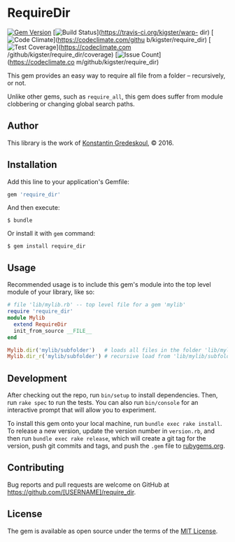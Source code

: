 # RequireDir

[![Gem Version](https://badge.fury.io/rb/require_dir.svg)](https://badge.fury.io/rb/require_dir)
[![Build Status](https://travis-ci.org/kigster/require_dir.svg?branch=master)](https://travis-ci.org/kigster/warp-    dir)
[![Code Climate](https://codeclimate.com/github/kigster/require_dir/badges/gpa.svg)](https://codeclimate.com/githu    b/kigster/require_dir)
[![Test Coverage](https://codeclimate.com/github/kigster/require_dir/badges/coverage.svg)](https://codeclimate.com    /github/kigster/require_dir/coverage)
[![Issue Count](https://codeclimate.com/github/kigster/require_dir/badges/issue_count.svg)](https://codeclimate.co    m/github/kigster/require_dir)


This gem provides an easy way to require all file from a folder – recursively, or not.

Unlike other gems, such as `require_all`, this gem does suffer from module clobbering or changing global search paths.

## Author

This library is the work of [Konstantin Gredeskoul](http:/kig.re), &copy; 2016.

## Installation

Add this line to your application's Gemfile:

```ruby
gem 'require_dir'
```

And then execute:

    $ bundle

Or install it with `gem` command:

    $ gem install require_dir

## Usage

Recommended usage is to include this gem's module into the top level module of your library, like so:

```ruby
# file 'lib/mylib.rb' -- top level file for a gem 'mylib'
require 'require_dir'
module Mylib
  extend RequireDir
  init_from_source __FILE__
end

Mylib.dir('mylib/subfolder')   # loads all files in the folder 'lib/mylib/subfolder/*.rb'
Mylib.dir_r('mylib/subfolder') # recursive load from 'lib/mylib/subfolder/**/*.rb'

```


## Development

After checking out the repo, run `bin/setup` to install dependencies. Then, run `rake spec` to run the tests. You can also run `bin/console` for an interactive prompt that will allow you to experiment.

To install this gem onto your local machine, run `bundle exec rake install`. To release a new version, update the version number in `version.rb`, and then run `bundle exec rake release`, which will create a git tag for the version, push git commits and tags, and push the `.gem` file to [rubygems.org](https://rubygems.org).

## Contributing

Bug reports and pull requests are welcome on GitHub at https://github.com/[USERNAME]/require_dir.

## License

The gem is available as open source under the terms of the [MIT License](http://opensource.org/licenses/MIT).

